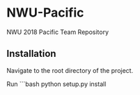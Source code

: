 # NWU-Pacific
NWU 2018 Pacific Team Repository

## Installation
Navigate to the root directory of the project.

Run ```bash
python setup.py install
```